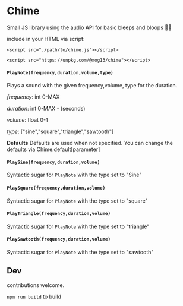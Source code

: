 # Chime
Small JS library using the audio API for basic bleeps and bloops 🤖🎤


include in your HTML via script:

`<script src="./path/to/chime.js"></script>`

`<script src="https://unpkg.com/@mog13/chime"></script>`


#### `PlayNote(frequency,duration,volume,type)`
Plays a sound with the given frequency,volume, type for the duration.

_frequency_: int 0-MAX

_duration_: int 0-MAX - (seconds)

_volume_: float 0-1

_type_: ["sine","square","triangle","sawtooth"]

**Defaults** Defaults are used when not specified. You can change the defaults via Chime.default[parameter]


 
#### `PlaySine(frequency,duration,volume)`
Syntactic sugar for `PlayNote` with the type set to "Sine"
#### `PlaySquare(frequency,duration,volume)`
Syntactic sugar for `PlayNote` with the type set to "square"
#### `PlayTriangle(frequency,duration,volume)`
Syntactic sugar for `PlayNote` with the type set to "triangle"
#### `PlaySawtooth(frequency,duration,volume)`
Syntactic sugar for `PlayNote` with the type set to "sawtooth"
 

## Dev
contributions welcome. 

`npm run build` to build